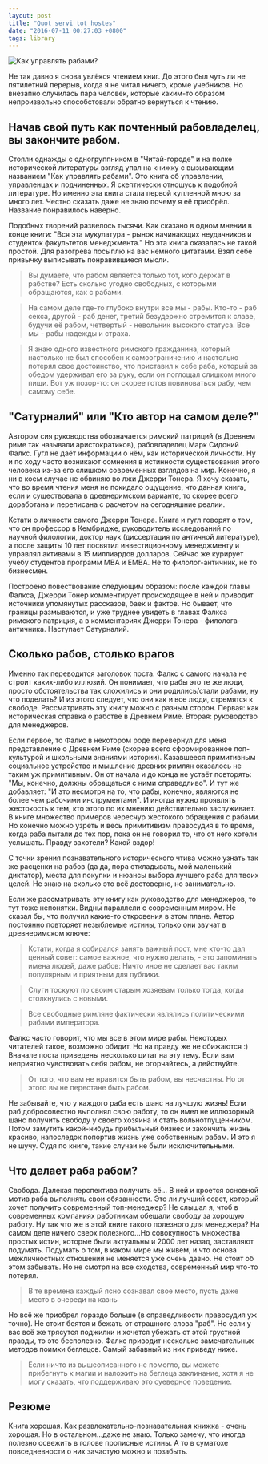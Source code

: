 ```yaml
---
layout: post
title: "Quot servi tot hostes"
date: "2016-07-11 00:27:03 +0800"
tags: library
---
```


![Как управлять рабами?](http://divideby.ml/images/09fc65eda6593cda5f7213d9dd372fd1ebe8a688.jpeg)

Не так давно я снова увлёкся чтением книг. До этого был чуть ли не пятилетний перерыв, когда я не читал ничего, кроме учебников. Но внезапно cлучилась пара человек, которые каким-то образом непроизвольно способстовали обратно вернуться к чтению.

## Начав свой путь как почтенный рабовладелец, вы закончите рабом.
Стояли однажды с одногруппником в "Читай-городе" и на полке исторической литературы взгляд упал на книжку с вызывающим названием "Как управлять рабами". Это книга об управлении, управленцах и подчиненных. Я скептически отношусь к подобной литературе. Но именно эта книга стала первой купленной мною за много лет. Честно сказать даже не знаю почему я её приобрёл. Название понравилось наверно.

Подобных творений развелось тысячи. Как сказано в одном мнении в конце книги: "Вся эта мукулатура - рынок начинающих неудачников и студенток факультетов менеджмента." Но эта книга оказалась не такой простой. Для разогрева посыплю на вас немного цитатами. Взял себе привычку выписывать понравившиеся мысли.
<!--more-->

>Вы думаете, что рабом является только тот, кого держат в рабстве? Есть сколько угодно свободных, с которыми обращаются, как с рабами.

>На самом деле где-то глубоко внутри все мы - рабы. Кто-то - раб секса, другой - раб денег, третий безудержно стремится к славе, будучи её рабом, четвертый - невольник высокого статуса. Все мы - рабы надежды и страха.

>Я знаю одного известного римского гражданина, который настолько не был способен к самоограничению и настолько потерял свое достоинство, что приставил к себе раба, который за обедом удерживал его за руку, если он поглощал слишком много пищи. Вот уж позор-то: он скорее готов повиноваться рабу, чем самому себе.

## "Сатурналий" или "Кто автор на самом деле?"
Автором сия руководства обозначается римский патриций (в Древнем риме так называли аристократиков), рабовладелец Марк Сидоний Фалкс. Гугл не даёт информации о нём, как исторической личности. Ну и по ходу часто возникают сомнения в истинности существования этого человека из-за его слишком современных взглядов на мир. Конечно, я ни в коем случае не обвиняю во лжи Джерри Тонера. Я хочу сказать, что во время чтения меня не покидало ощущение, что данная книга, если и существовала в древнеримском варианте, то скорее всего доработана и переписана с расчетом на сегодняшние реалии.

Кстати о личности самого Джерри Тонера. Книга и гугл говорят о том, что он профессор в Кембридже, руководитель исследований по научной филологии, доктор наук (диссертация по античной литературе), а после защиты 10 лет посвятил инвестиционному менеджменту и управлял активами в 15 миллиардов долларов. Сейчас же курирует учебу студентов программ MBA и EMBA. Не то филолог-античник, не то бизнесмен.

Построено повествование следующим образом: после каждой главы Фалкса, Джерри Тонер комментирует происходящее в ней и приводит источники упомянутых рассказов, баек и фактов. Но бывает, что границы размываются, и уже труднее увидеть в главах Фалкса римского патриция, а в комментариях Джерри Тонера - филолога-античника. Наступает Сатурналий.

## Сколько рабов, столько врагов
Именно так переводится заголовок поста. Фалкс с самого начала не строит каких-либо иллюзий. Он понимает, что рабы это те же люди, просто обстоятельства так сложились и они родились/стали рабами, ну что поделать? И из этого следует, что они как и все люди, стремятся к свободе. Рассматривать эту книгу можно с разным сторон. Первая: как историческая справка о рабстве в Древнем Риме. Вторая: руководство для менеджеров.

Если первое, то Фалкс в некотором роде перевернул для меня представление о Древнем Риме (скорее всего сформированное поп-культурой и школьными знаниями истории). Казавшееся примитивным социальное устройство и мышление древних римлян оказалось не таким уж примитивным. Он от начала и до конца не устаёт повторять: "Мы, конечно, должны обращаться с ними справедливо". И тут же добавляет: "И это несмотря на то, что рабы, конечно, являются не более чем рабочими инструментами". И иногда нужно проявлять жестокость к тем, кто этого по их мнению действительно заслуживает. В книге множество примеров чересчур жестокого обращения с рабами. Но конечно можно узреть и весь примитивизм правосудия в то время, когда раба пытали до тех пор, пока он не говорил то, что от него хотели услышать. Правду захотели? Какой вздор!

С точки зрения познавательного исторического чтива можно узнать так же расценки на рабов (да да, пора откладывать, мой маленький диктатор), места для покупки и нюансы выбора лучшего раба для твоих целей. Не знаю на сколько это всё достоверно, но занимательно.

Если же рассматривать эту книгу как руководство для менеджеров, то тут тоже непонятки. Видны параллели с современным миром. Не сказал бы, что получил какие-то откровения в этом плане. Автор постоянно повторяет незыблемые истины, только они звучат в древнеримском ключе: 

>Кстати, когда я собирался занять важный пост, мне кто-то дал ценный совет: самое важное, что нужно делать, - это запоминать имена людей, даже рабов: Ничто иное не сделает вас таким популярным и приятным для публики.

>Слуги тоскуют по своим старым хозяевам только тогда, когда столкнулись с новыми.

>Все свободные римляне фактически являлись политическими рабами императора.

Фалкс часто говорит, что мы все в этом мире рабы. Некоторых читателей такое, возможно обидит. Но на правду же не обижаются :) Вначале поста приведены несколько цитат на эту тему. 
Если вам неприятно чувствовать себя рабом, не огорчайтесь, а действуйте.

>От того, что вам не нравится быть рабом, вы несчастны. Но от этого вы не перестане быть рабом.

Не забывайте, что у каждого раба есть шанс на лучшую жизнь! Если раб добросовестно выполнял свою работу, то он имел не иллюзорный шанс получить свободу у своего хозяина и стать вольнотпущенником. Потом замутить какой-нибудь прибыльный бизнес и закончить жизнь красиво, напоследок попортив жизнь уже собственным рабам. И это я не шучу. Судя по книге, такие случаи не были исключительными.

## Что делает раба рабом?
Свобода. Далекая перспектива получить её... В ней и кроется основной мотив раба выполнять свои обязанности. Это ли лучший совет, который хочет получить современный топ-менеджер? Не слышал я, чтоб в современных компаниях работникам обещали свободу за хорошую работу. Ну так что же в этой книге такого полезного для менеджера? На самом деле ничего сверх полезного...Но совокупность множества простых истин, которые были актуальны и 2000 лет назад, заставляют подумать. Подумать о том, в каком мире мы живем, и что основа межличностных отношений не меняется уже очень давно. Не стоит об этом забывать.
Но не смотря на все сходства, современный мир что-то потерял.

>В те времена каждый ясно сознавал свое место, пусть даже место в очереди на казнь

Но всё же приобрел гораздо больше (в справедливости правосудия уж точно). Не стоит боятся и бежать от страшного слова "раб".  Но если у вас всё же трясутся поджилки и хочется убежать от этой грустной правды, то это бесполезно. Фалкс приводит несколько замечательных методов поимки беглецов. Самый забавный из них приведу ниже.

>Если ничто из вышеописанного не помогло, вы можете прибегнуть к магии и наложить на беглеца заклинание, хотя я не могу сказать, что поддерживаю это суеверное поведение.

## Резюме
Книга хорошая. Как развлекательно-познавательная книжка - очень хорошая. Но в остальном...даже не знаю. Только замечу, что иногда полезно освежить в голове прописные истины. А то в суматохе повседневности о них зачастую можно и позабыть.
